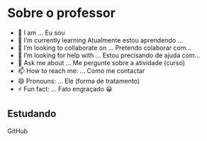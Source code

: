 
# Sobre o professor

- :metal: I am ... Eu sou 
- 🌱 I’m currently learning   Atualmente estou aprendendo ...
- 👯 I’m looking to collaborate on ... Pretendo colaborar com...
- 🤔 I’m looking for help with ... Estou precisando de ajuda com...
- 💬 Ask me about ... Me pergunte sobre a atividade (curso) 
- 📫 How to reach me: ... Como me contactar 
- 😄 Pronouns: ...  Ele (forma de tratamento)
- ⚡ Fun fact: ... Fato engraçado 
:grinning:

 ## Estudando
  GitHub
    
